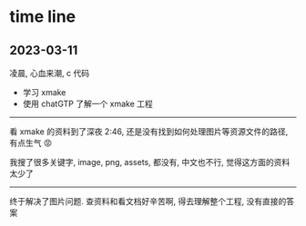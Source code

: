 # time line

## 2023-03-11

凌晨, 心血来潮, c 代码

- 学习 xmake
- 使用 chatGTP 了解一个 xmake 工程

---

看 xmake 的资料到了深夜 2:46, 还是没有找到如何处理图片等资源文件的路径, 有点生气 :rage:

我搜了很多关键字, image, png, assets, 都没有, 中文也不行, 觉得这方面的资料太少了

---

终于解决了图片问题. 查资料和看文档好辛苦啊, 得去理解整个工程, 没有直接的答案
